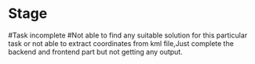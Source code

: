 # Stage
#Task incomplete 
#Not able to find any suitable solution for this particular task or not able to extract coordinates from kml file,Just complete the backend and frontend part but not getting any output.
